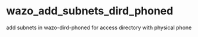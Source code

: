 # wazo_add_subnets_dird_phoned
add subnets in wazo-dird-phoned for access directory with physical phone 
